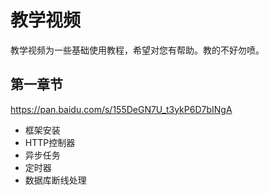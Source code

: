 # 教学视频
教学视频为一些基础使用教程，希望对您有帮助。教的不好勿喷。

## 第一章节

https://pan.baidu.com/s/155DeGN7U_t3ykP6D7bINgA

- 框架安装
- HTTP控制器
- 异步任务
- 定时器
- 数据库断线处理